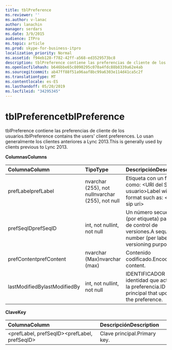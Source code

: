 ```yaml
---
title: tblPreference
ms.reviewer: ''
ms.author: v-lanac
author: lanachin
manager: serdars
ms.date: 3/9/2015
audience: ITPro
ms.topic: article
ms.prod: skype-for-business-itpro
localization_priority: Normal
ms.assetid: f94eb128-f782-42ff-a568-ed3529573bc8
description: tblPreference contiene las preferencias de cliente de los usuarios. Lo usan generalmente los clientes anteriores a Lync 2013.
ms.openlocfilehash: b646bbe65c8090295c070a4fdc88b8339a62e4ab
ms.sourcegitcommit: ab47ff88f51a96aaf8bc99a6303e114d41ca5c2f
ms.translationtype: MT
ms.contentlocale: es-ES
ms.lasthandoff: 05/20/2019
ms.locfileid: "34295345"
---
```

# <a name="tblpreference"></a><span data-ttu-id="03ad1-104">tblPreference</span><span class="sxs-lookup"><span data-stu-id="03ad1-104">tblPreference</span></span>

<span data-ttu-id="03ad1-105">tblPreference contiene las preferencias de cliente de los usuarios.</span><span class="sxs-lookup"><span data-stu-id="03ad1-105">tblPreference contains the users' client preferences.</span></span> <span data-ttu-id="03ad1-106">Lo usan generalmente los clientes anteriores a Lync 2013.</span><span class="sxs-lookup"><span data-stu-id="03ad1-106">This is generally used by clients previous to Lync 2013.</span></span>

<span data-ttu-id="03ad1-107">**Columnas**</span><span class="sxs-lookup"><span data-stu-id="03ad1-107">**Columns**</span></span>


| <span data-ttu-id="03ad1-108">**Columna**</span><span class="sxs-lookup"><span data-stu-id="03ad1-108">**Column**</span></span>            | <span data-ttu-id="03ad1-109">**Tipo**</span><span class="sxs-lookup"><span data-stu-id="03ad1-109">**Type**</span></span>                        | <span data-ttu-id="03ad1-110">**Descripción**</span><span class="sxs-lookup"><span data-stu-id="03ad1-110">**Description**</span></span>                                                 |
|:----------------------|:--------------------------------|:----------------------------------------------------------------|
| <span data-ttu-id="03ad1-111">prefLabel</span><span class="sxs-lookup"><span data-stu-id="03ad1-111">prefLabel</span></span>  <br/>      | <span data-ttu-id="03ad1-112">nvarchar (255), not null</span><span class="sxs-lookup"><span data-stu-id="03ad1-112">nvarchar (255), not null</span></span>  <br/> | <span data-ttu-id="03ad1-113">Etiqueta con un formato como: \<URI del SIP del usuario\></span><span class="sxs-lookup"><span data-stu-id="03ad1-113">Label with a format such as: \<user sip uri\></span></span>                   |
| <span data-ttu-id="03ad1-114">prefSeqID</span><span class="sxs-lookup"><span data-stu-id="03ad1-114">prefSeqID</span></span>  <br/>      | <span data-ttu-id="03ad1-115">int, not null</span><span class="sxs-lookup"><span data-stu-id="03ad1-115">int, not null</span></span>  <br/>            | <span data-ttu-id="03ad1-116">Un número secuencial (por etiqueta) para fines de control de versiones.</span><span class="sxs-lookup"><span data-stu-id="03ad1-116">A sequential number (per label) for versioning purposes.</span></span>  <br/> |
| <span data-ttu-id="03ad1-117">prefContent</span><span class="sxs-lookup"><span data-stu-id="03ad1-117">prefContent</span></span>  <br/>    | <span data-ttu-id="03ad1-118">nvarchar (Max)</span><span class="sxs-lookup"><span data-stu-id="03ad1-118">nvarchar (max)</span></span>  <br/>           | <span data-ttu-id="03ad1-119">Contenido codificado.</span><span class="sxs-lookup"><span data-stu-id="03ad1-119">Encoded content.</span></span>  <br/>                                         |
| <span data-ttu-id="03ad1-120">lastModifiedBy</span><span class="sxs-lookup"><span data-stu-id="03ad1-120">lastModifiedBy</span></span>  <br/> | <span data-ttu-id="03ad1-121">int, not null</span><span class="sxs-lookup"><span data-stu-id="03ad1-121">int, not null</span></span>  <br/>            | <span data-ttu-id="03ad1-122">IDENTIFICADOR de la identidad que actualizó la preferencia.</span><span class="sxs-lookup"><span data-stu-id="03ad1-122">ID of the principal that updated the preference.</span></span>  <br/>         |

<span data-ttu-id="03ad1-123">**Clave**</span><span class="sxs-lookup"><span data-stu-id="03ad1-123">**Key**</span></span>

|<span data-ttu-id="03ad1-124">**Columna**</span><span class="sxs-lookup"><span data-stu-id="03ad1-124">**Column**</span></span>|<span data-ttu-id="03ad1-125">**Descripción**</span><span class="sxs-lookup"><span data-stu-id="03ad1-125">**Description**</span></span>|
|:-----|:-----|
|<span data-ttu-id="03ad1-126">\<prefLabel, prefSeqID\></span><span class="sxs-lookup"><span data-stu-id="03ad1-126">\<prefLabel, prefSeqID\></span></span>  <br/> |<span data-ttu-id="03ad1-127">Clave principal.</span><span class="sxs-lookup"><span data-stu-id="03ad1-127">Primary key.</span></span>  <br/> |


